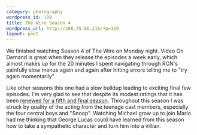 ```yaml
--- 
category: photography
wordpress_id: 119
title: The Wire Season 4
wordpress_url: http://208.75.86.216/?p=119
layout: post
---
```

We finished watching Season 4 of The Wire on Monday night. Video On Demand is great when they release the episodes a week early, which almost makes up for the 20 minutes I spent navigating through RCN's painfully slow menus again and again after hitting errors telling me to "try again momentarily".

Like other seasons this one had a slow buildup leading to exciting final few episodes. I'm very glad to see that despite its modest ratings that it has been <a href="http://www.variety.com/article/VR1117949949.html?categoryid=1417&amp;cs=1&amp;s=h&amp;p=0">renewed for a fifth and final season</a>. Throughout this season I was struck by quality of the acting from the teenage cast members, especially the four central boys and "Snoop". Watching Michael grow up to join Marlo had me thinking that George Lucas could have learned from this season how to take a sympathetic character and turn him into a villian.
